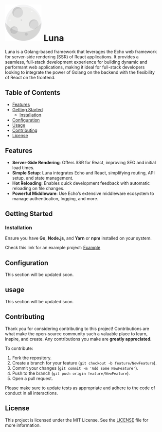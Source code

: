 # ![lunalogo](https://github.com/Djancyp/lunaexample/blob/main/frontend/src/assets/luna.svg?raw=true) Luna

Luna is a Golang-based framework that leverages the Echo web framework for server-side rendering (SSR) of React applications. It provides a seamless, full-stack development experience for building dynamic and performant web applications, making it ideal for full-stack developers looking to integrate the power of Golang on the backend with the flexibility of React on the frontend.

## Table of Contents
- [Features](#features)
- [Getting Started](#getting-started)
  - [Installation](#installation)
- [Configuration](#configuration)
- [Usage](#usage)
- [Contributing](#contributing)
- [License](#license)

## Features
- **Server-Side Rendering**: Offers SSR for React, improving SEO and initial load times.
- **Simple Setup**: Luna integrates Echo and React, simplifying routing, API setup, and state management.
- **Hot Reloading**: Enables quick development feedback with automatic reloading on file changes.
- **Powerful Middleware**: Use Echo’s extensive middleware ecosystem to manage authentication, logging, and more.

## Getting Started

### Installation
Ensure you have **Go**, **Node.js**, and **Yarn** or **npm** installed on your system.

Check this link for an example project: [Example](https://github.com/Djancyp/lunaexample)


## Configuration
This section will be updated soon.

## usage
This section will be updated soon.

## Contributing

Thank you for considering contributing to this project! Contributions are what make the open-source community such a valuable place to learn, inspire, and create. Any contributions you make are **greatly appreciated**.

To contribute:

1. Fork the repository.
2. Create a branch for your feature (`git checkout -b feature/NewFeature`).
3. Commit your changes (`git commit -m 'Add some NewFeature'`).
4. Push to the branch (`git push origin feature/NewFeature`).
5. Open a pull request.

Please make sure to update tests as appropriate and adhere to the code of conduct in all interactions.

## License

This project is licensed under the MIT License. See the [LICENSE](LICENSE) file for more information.
